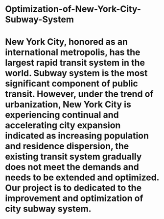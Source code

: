 # Optimization-of-New-York-City-Subway-System
# New York City, honored as an international metropolis, has the largest rapid transit system in the world. Subway system is the most significant component of public transit. However, under the trend of urbanization, New York City is experiencing continual and accelerating city expansion indicated as increasing population and residence dispersion, the existing transit system gradually does not meet the demands and needs to be extended and optimized. Our project is to dedicated to the improvement and optimization of city subway system.
